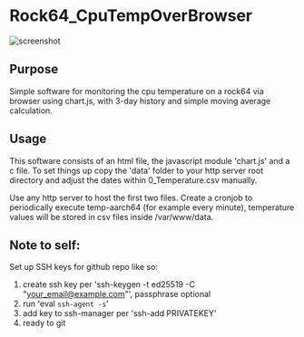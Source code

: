 # Rock64_CpuTempOverBrowser

![screenshot](https://user-images.githubusercontent.com/113915726/191049648-1a3bdbfb-a268-4a15-ad81-5a2e4e3825b6.png)

## Purpose
Simple software for monitoring the cpu temperature on a rock64 via browser using chart.js, with 3-day history and simple moving average calculation.

## Usage
This software consists of an html file, the javascript module 'chart.js' and a c file. To set things up copy the 'data' folder to your
http server root directory and adjust the dates within  0_Temperature.csv manually.

Use any http server to host the first two files.
Create a cronjob to periodically execute temp-aarch64 (for example every minute), temperature values will be stored in csv files inside /var/www/data.


## Note to self:
Set up SSH keys for github repo like so:
1. create ssh key per 'ssh-keygen -t ed25519 -C "your_email@example.com"', passphrase optional
2. run 'eval `ssh-agent -s`'
2. add key to ssh-manager per 'ssh-add PRIVATEKEY'
3. ready to git
